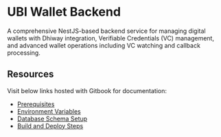 # UBI Wallet Backend

A comprehensive NestJS-based backend service for managing digital wallets with Dhiway integration, Verifiable Credentials (VC) management, and advanced wallet operations including VC watching and callback processing.

## Resources
Visit below links hosted with Gitbook for documentation:
- [Prerequisites](https://piramal-swasthya.gitbook.io/uba/toasters/wallet-toaster/developer-guide/backend-guide/prerequisites) 
- [Environment Variables](https://piramal-swasthya.gitbook.io/uba/toasters/wallet-toaster/developer-guide/backend-guide/environment-variables)
- [Database Schema Setup](https://piramal-swasthya.gitbook.io/uba/toasters/wallet-toaster/developer-guide/backend-guide/database-schema-setup)
- [Build and Deploy Steps](https://piramal-swasthya.gitbook.io/uba/toasters/wallet-toaster/developer-guide/backend-guide/build-and-deploy-steps)
